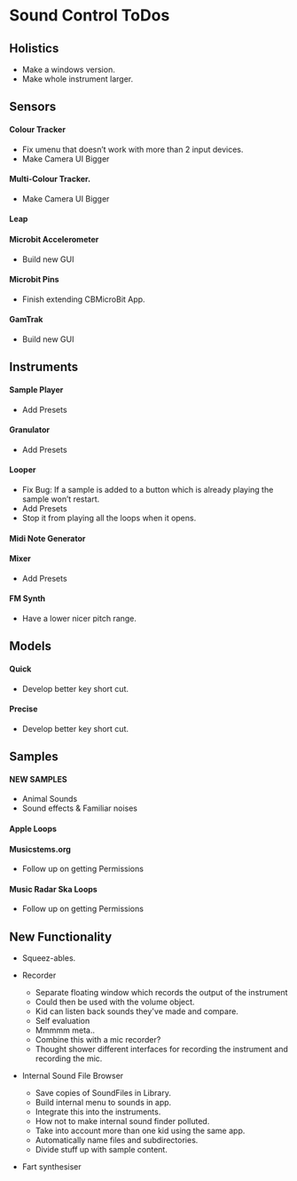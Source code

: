 # Sound Control ToDos

## Holistics
* Make a windows version.
* Make whole instrument larger.

## Sensors
#### Colour Tracker
* Fix umenu that doesn’t work with more than 2 input devices.
* Make Camera UI Bigger

#### Multi-Colour Tracker.
* Make Camera UI Bigger

#### Leap

#### Microbit Accelerometer
* Build new GUI

#### Microbit Pins
* Finish extending CBMicroBit App.

#### GamTrak
* Build new GUI


## Instruments
#### Sample Player
* Add Presets

#### Granulator
* Add Presets


#### Looper
* Fix Bug: If a sample is added to a button which is already playing the sample won’t restart.
* Add Presets
* Stop it from playing all the loops when it opens.

#### Midi Note Generator

#### Mixer
* Add Presets

#### FM Synth
* Have a lower nicer pitch range.


## Models
#### Quick
* Develop better key short cut.

#### Precise
* Develop better key short cut.


## Samples
#### NEW SAMPLES
* Animal Sounds
* Sound effects & Familiar noises

#### Apple Loops

#### Musicstems.org
* Follow up on getting Permissions

#### Music Radar Ska Loops
* Follow up on getting Permissions


## New Functionality
* Squeez-ables.

* Recorder
    * Separate floating window which records the output of the instrument
    * Could then be used with the volume object.
    * Kid can listen back sounds they've made and compare.
    * Self evaluation
    * Mmmmm meta..
    * Combine this with a mic recorder?
    * Thought shower different interfaces for recording the instrument and recording the mic.

* Internal Sound File Browser
    * Save copies of SoundFiles in Library.
    * Build internal menu to sounds in app.
    * Integrate this into the instruments.
    * How not to make internal sound finder polluted.
    * Take into account more than one kid using the same app.
    * Automatically name files and subdirectories.
    * Divide stuff up with sample content.

* Fart synthesiser
